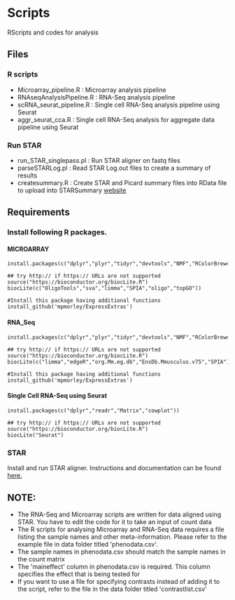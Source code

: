 # Scripts
RScripts and codes for analysis

## Files

### R scripts
- Microarray_pipeline.R     : Microarray analysis pipeline
- RNAseqAnalysisPipeline.R  : RNA-Seq analysis pipeline
- scRNA_seurat_pipeline.R   : Single cell RNA-Seq analysis pipeline using Seurat
- aggr_seurat_cca.R         : Single cell RNA-Seq analysis for aggregate data pipeline using Seurat

### Run STAR
- run_STAR_singlepass.pl    : Run STAR aligner on fastq files
- parseSTARLog.pl           : Read STAR Log.out files to create a summary of results
- createsummary.R           : Create STAR and Picard summary files into RData file to upload into STARSummary [website](https://github.com/Morriseylab/STARSummary)

## Requirements
### Install following R packages. 
#### MICROARRAY
```
install.packages(c("dplyr","plyr","tidyr","devtools","NMF","RColorBrewer","ggplot2","readr"))

## try http:// if https:// URLs are not supported
source("https://bioconductor.org/biocLite.R")
biocLite(c("OligoTools","sva","limma","SPIA","oligo","topGO"))

#Install this package having additional functions
install_github('mpmorley/ExpressExtras')

```
#### RNA_Seq
```
install.packages(c("dplyr","plyr","tidyr","devtools","NMF","RColorBrewer","ggplot2","readr"))

## try http:// if https:// URLs are not supported
source("https://bioconductor.org/biocLite.R")
biocLite(c("limma","edgeR","org.Mm.eg.db","EnsDb.Mmusculus.v75","SPIA"))

#Install this package having additional functions
install_github('mpmorley/ExpressExtras')

```
#### Single Cell RNA-Seq using Seurat
```
install.packages(c("dplyr","readr","Matrix","cowplot"))

## try http:// if https:// URLs are not supported
source("https://bioconductor.org/biocLite.R")
biocLite("Seurat")
```
### STAR
Install and run STAR aligner. Instructions and documentation can be found [here.](http://labshare.cshl.edu/shares/gingeraslab/www-data/dobin/STAR/STAR.posix/doc/STARmanual.pdf)

## NOTE:
- The RNA-Seq and Microarray scripts are written for data aligned using STAR. You have to edit the code for it to take an input of count data
- The R scripts for analysing Microarray and RNA-Seq data requires a file listing the sample names and other meta-information. Please refer to the example file in data folder titled 'phenodata.csv'. 
- The sample names in phenodata.csv should match the sample names in the count matrix
- The 'maineffect' column in phenodata.csv is required. This column specifies the effect that is being tested for
- If you want to use a file for specifying contrasts instead of adding it to the script, refer to the file in the data folder titled 'contrastlist.csv'

